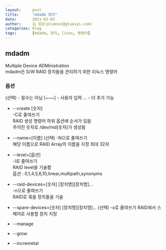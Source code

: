 ```yaml
---
layout:     post
title:      "mdadm 정리"
date:       2021-03-03
author:     김 성은(plumno1@gluesys.com)
categories: blog
tags:       [mdadm, 정리, linux, 명령어]
---
```


## mdadm

Multiple Device ADMinistration    
mdadm은 S/W RAID 장치들을 관리하기 위한 리눅스 명령어   

### 옵션 
(선택) - 필수는 아님
[~~~] - 사용자 입력
... - 더 추가 가능

* --create [숫자]   
  -C로 줄여쓰기    
  RAID 생성 명령어 하위 옵션에 순서가 있음   
  주어진 숫자로 /dev/md[숫자]가 생성됨   

 * --name=[이름] (선택)
   -N으로 줄여쓰기    
   해당 이름으로 RAID Array의 이름을 지정
   최대 32자

 * --level=[옵션]   
   -l로 줄여쓰기    
   RAID level을 기술함    
   옵션 : 0,1,4,5,6,10,linear,multipath,synonyms    

 * --raid-devices=[숫자] [장치명][장치명]...    
   -n으로 줄여쓰기    
   RAID로 묶을 장치들을 기술   

 * --spare-devices=[숫자] [장치명][장치명]... (선택)
   -x로 줄여쓰기
   RAID에서 스페어로 사용할 장치 지정

* --manage   

* --grow   

* --incremetal
